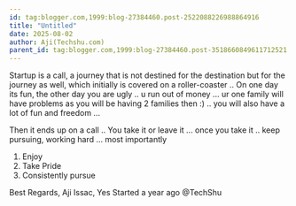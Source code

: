 ```yaml
---
id: tag:blogger.com,1999:blog-27384460.post-2522088226988864916
title: "Untitled"
date: 2025-08-02
author: Aji(Techshu.com)
parent_id: tag:blogger.com,1999:blog-27384460.post-3518660849611712521
---
```


Startup is a call, a journey that is not destined for the destination but for the journey as well, which initially is covered on a roller-coaster .. On one day its fun, the other day you are ugly .. u run out of money ... ur one family will have problems as you will be having 2 families then :) .. you will also have a lot of fun and freedom ...

Then it ends up on a call .. You take it or leave it ... once you take it .. keep pursuing, working hard ... most importantly

1) Enjoy
2) Take Pride
3) Consistently pursue

Best Regards,
Aji Issac,
Yes Started a year ago @TechShu